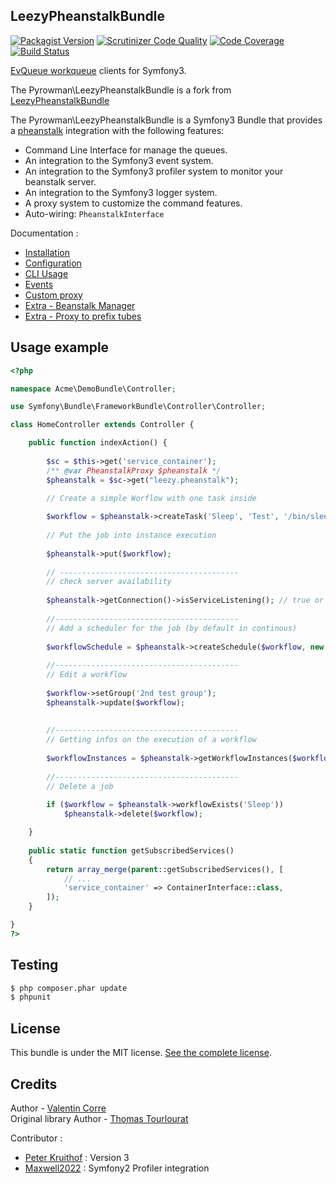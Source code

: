 ## LeezyPheanstalkBundle

[![Packagist Version](https://img.shields.io/packagist/v/pyrowman/pheanstalk-bundle)](https://packagist.org/packages/pyrowman/pheanstalk-bundle)
[![Scrutinizer Code Quality](https://scrutinizer-ci.com/g/PyRowMan/pheanstalk-bundle/badges/quality-score.png?b=master)](https://scrutinizer-ci.com/g/PyRowMan/pheanstalk-bundle/?branch=master)
[![Code Coverage](https://scrutinizer-ci.com/g/PyRowMan/pheanstalk-bundle/badges/coverage.png?b=master)](https://scrutinizer-ci.com/g/PyRowMan/pheanstalk-bundle/?branch=master)
[![Build Status](https://travis-ci.org/PyRowMan/pheanstalk-bundle.svg?branch=master)](https://travis-ci.org/PyRowMan/pheanstalk-bundle)

[EvQueue workqueue](http://www.evqueue.net/) clients for Symfony3.

The Pyrowman\LeezyPheanstalkBundle is a fork from [LeezyPheanstalkBundle](https://github.com/armetiz/LeezyPheanstalkBundle) 

The Pyrowman\LeezyPheanstalkBundle is a Symfony3 Bundle that provides a [pheanstalk](https://github.com/pyrowman/pheanstalk) integration with the following features:
* Command Line Interface for manage the queues.
* An integration to the Symfony3 event system.
* An integration to the Symfony3 profiler system to monitor your beanstalk server.
* An integration to the Symfony3 logger system.
* A proxy system to customize the command features.
* Auto-wiring: `PheanstalkInterface`


Documentation :
- [Installation](https://github.com/PyRowMan/pheanstalk-bundle/blob/master/src/Resources/doc/1-installation.md)
- [Configuration](https://github.com/PyRowMan/pheanstalk-bundle/blob/master/src/Resources/doc/2-configuration.md)
- [CLI Usage](https://github.com/PyRowMan/pheanstalk-bundle/blob/master/src/Resources/doc/3-cli.md)
- [Events](https://github.com/PyRowMan/pheanstalk-bundle/blob/master/src/Resources/doc/4-events.md)
- [Custom proxy](https://github.com/PyRowMan/pheanstalk-bundle/blob/master/src/Resources/doc/5-custom-proxy.md)
- [Extra - Beanstalk Manager](https://github.com/PyRowMan/pheanstalk-bundle/blob/master/src/Resources/doc/6-extra-beanstalk-manager.md)
- [Extra - Proxy to prefix tubes](https://github.com/h4cc/LeezyPheanstalkBundleExtra)

## Usage example

```php
<?php

namespace Acme\DemoBundle\Controller;

use Symfony\Bundle\FrameworkBundle\Controller\Controller;

class HomeController extends Controller {

    public function indexAction() {
        
        $sc = $this->get('service_container');
        /** @var PheanstalkProxy $pheanstalk */
        $pheanstalk = $sc->get("leezy.pheanstalk");

        // Create a simple Worflow with one task inside
        
        $workflow = $pheanstalk->createTask('Sleep', 'Test', '/bin/sleep 80');
        
        // Put the job into instance execution
        
        $pheanstalk->put($workflow);
        
        // ----------------------------------------
        // check server availability
        
        $pheanstalk->getConnection()->isServiceListening(); // true or false
        
        //-----------------------------------------
        // Add a scheduler for the job (by default in continous)
        
        $workflowSchedule = $pheanstalk->createSchedule($workflow, new TimeSchedule());
        
        //-----------------------------------------
        // Edit a workflow
        
        $workflow->setGroup('2nd test group');
        $pheanstalk->update($workflow);
        
        
        //-----------------------------------------
        // Getting infos on the execution of a workflow
        
        $workflowInstances = $pheanstalk->getWorkflowInstances($workflow);
        
        //-----------------------------------------
        // Delete a job 
        
        if ($workflow = $pheanstalk->workflowExists('Sleep'))
            $pheanstalk->delete($workflow);

    }
    
    public static function getSubscribedServices()
    {
        return array_merge(parent::getSubscribedServices(), [
            // ...
            'service_container' => ContainerInterface::class,
        ]);
    }

}
?>
```

## Testing

```bash
$ php composer.phar update
$ phpunit
```

## License

This bundle is under the MIT license. [See the complete license](http://www.opensource.org/licenses/mit-license.php).

## Credits
Author - [Valentin Corre](http://broken.fr)  
Original library Author - [Thomas Tourlourat](http://www.armetiz.info)

Contributor :
* [Peter Kruithof](https://github.com/pkruithof) : Version 3
* [Maxwell2022](https://github.com/Maxwell2022) : Symfony2 Profiler integration
